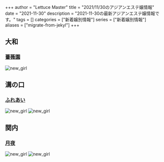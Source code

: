 +++
author = "Lettuce Master"
title = "2021/11/30のアジアンエステ嬢情報"
date = "2021-11-30"
description = "2021-11-30の最新アジアンエステ嬢情報です。"
tags = []
categories = ["新着嬢別情報"]
series = ["新着嬢別情報"]
aliases = ["migrate-from-jekyl"]
+++
## 大和
### [薔薇園](http://es-flower.work/)
![new_girl](http://es-flower.work/images/ac1.png)
## 溝の口
### [ふれあい](http://fureai.xyz.mn/)
![new_girl](http://fureai.xyz.mn/photos/sites/2/2021/11/2021112910153556.jpg)
![new_girl](http://fureai.xyz.mn/photos/sites/2/2021/11/2021112910153556.jpg_300X400.jpg)
## 関内
### [月夜](http://www.pkiss.work/)
![new_girl](http://www.pkiss.work/img/nana1.jpg)
![new_girl](http://www.pkiss.work/staff/nana.jpg)
